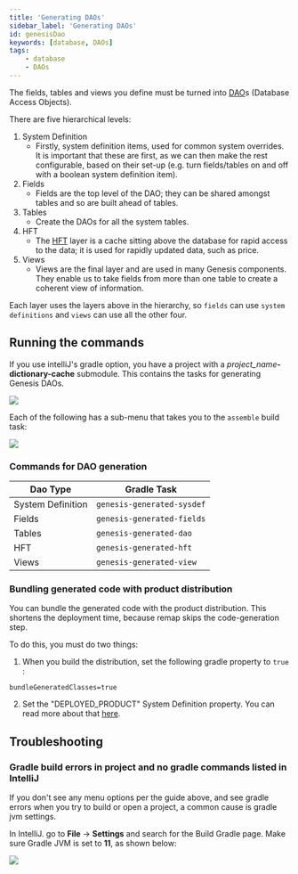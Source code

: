 ```yaml
---
title: 'Generating DAOs'
sidebar_label: 'Generating DAOs'
id: genesisDao
keywords: [database, DAOs]
tags:
    - database
    - DAOs
---
```


The fields, tables and views you define must be turned into [DAO](../../../getting-started/glossary/glossary/#dao)s (Database Access Objects).

There are five hierarchical levels:

1. System Definition
    - Firstly, system definition items, used for common system overrides. It is important that these are first, as we can then make the rest configurable, based on their set-up (e.g. turn fields/tables on and off with a boolean system definition item).
2. Fields
    - Fields are the top level of the DAO; they can be shared amongst tables and so are built ahead of tables.
3. Tables
    - Create the DAOs for all the system tables.
4. HFT
    - The [HFT](../../../getting-started/glossary/glossary/#hft) layer is a cache sitting above the database for rapid access to the data; it is used for rapidly updated data, such as price.
5. Views
    - Views are the final layer and are used in many Genesis components. They enable us to take fields from more than one table to create a coherent view of information.

Each layer uses the layers above in the hierarchy, so `fields` can use `system definitions` and `views` can use all the other four.

## Running the commands

If you use intelliJ's gradle option, you have a project with a _project_name_**-dictionary-cache** submodule. This contains the tasks for generating Genesis DAOs.

![](/img/gradle-intellij-menu.png)

Each of the following has a sub-menu that takes you to the `assemble` build task:

![](/img/gradle-intellij-assemble.png)

### Commands for DAO generation

|Dao Type|Gradle Task|
|--|--|
|System Definition|`genesis-generated-sysdef`|
|Fields|`genesis-generated-fields`|
|Tables|`genesis-generated-dao`|
|HFT|`genesis-generated-hft`|
|Views|`genesis-generated-view`|

### Bundling generated code with product distribution

You can bundle the generated code with the product distribution. This shortens the deployment time, because remap skips the code-generation step.

To do this, you must do two things:

1. When you build the distribution, set the following gradle property to `true` :

```properties
bundleGeneratedClasses=true
```

2. Set the "DEPLOYED_PRODUCT" System Definition property. You can read more about that [here](../../../server/configuring-runtime/system-definitions/#items-defined).

## Troubleshooting

### Gradle build errors in project and no gradle commands listed in IntelliJ 

If you don't see any menu options per the guide above, and see gradle errors when you try to build or open a project, a common cause is gradle jvm settings.

In IntelliJ. go to **File** -> **Settings** and search for the Build Gradle page. Make sure Gradle JVM is set to **11**, as shown below:

![](/img/gradle-jvm-version.png)
